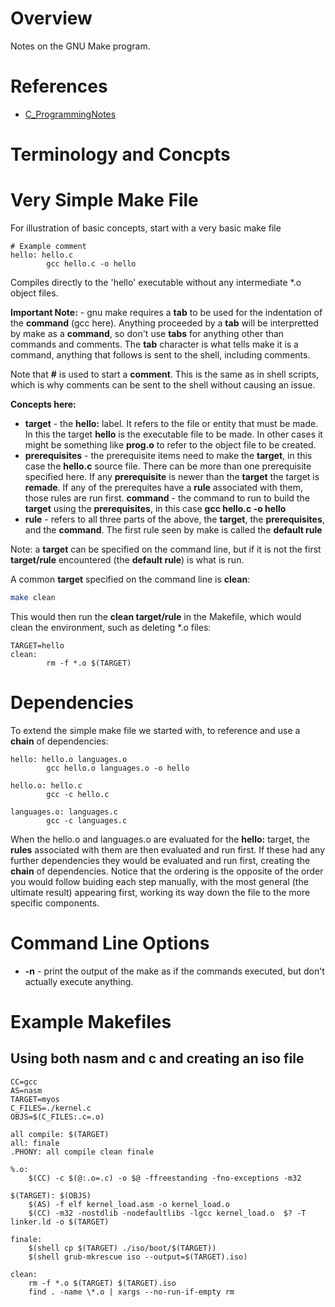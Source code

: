 # Overview

Notes on the GNU Make program.

# References

* [C_ProgrammingNotes](https://github.com/GitLeeRepo/C_ProgrammingNotes/blob/master/C_ProgrammingNotes.md#overview)

# Terminology and Concpts

# Very Simple Make File

For illustration of basic concepts, start with a very basic make file

```make
# Example comment
hello: hello.c
        gcc hello.c -o hello
```
Compiles directly to the 'hello' executable without any intermediate *.o object files.

**Important Note:** - gnu make requires a **tab** to be used for the indentation of the **command** (gcc here).  Anything proceeded by a **tab** will be interpretted by make as a **command**, so don't use **tabs** for anything other than commands and comments.  The **tab** character is what tells make it is a command, anything that follows is sent to the shell, including comments.

Note that **#** is used to start a **comment**.  This is the same as in shell scripts, which is why comments can be sent to the shell without causing an issue.

**Concepts here:**

* **target** - the **hello:** label. It refers to the file or entity that must be made.  In this the target **hello** is the executable file to be made.  In other cases it might be something like **prog.o** to refer to the object file to be created.
* **prerequisites** - the prerequisite items need to make the **target**, in this case the **hello.c** source file.  There can be more than one prerequisite specified here.  If any **prerequisite** is newer than the **target** the target is **remade**.  If any of the prerequites have a **rule** associated with them, those rules are run first.
**command** - the command to run to build the **target** using the **prerequisites**, in this case **gcc hello.c -o hello**
* **rule** - refers to all three parts of the above, the **target**, the **prerequisites**, and the **command**.  The first rule seen by make is called the **default rule**

Note: a **target** can be specified on the command line, but if it is not the first **target/rule** encountered (the **default rule**) is what is run.

A common **target** specified on the command line is **clean**:

```bash
make clean
```

This would then run the **clean target/rule** in the Makefile, which would clean the environment, such as deleting \*.o files:

```make
TARGET=hello
clean:
        rm -f *.o $(TARGET)
```

# Dependencies

To extend the simple make file we started with, to reference and use a **chain** of dependencies:

```make
hello: hello.o languages.o
        gcc hello.o languages.o -o hello
        
hello.o: hello.c
        gcc -c hello.c
        
languages.o: languages.c
        gcc -c languages.c

```
When the hello.o and languages.o are evaluated for the **hello:** target, the **rules** associated with them are then evaluated and run first.  If these had any further dependencies they would be evaluated and run first, creating the **chain** of dependencies.  Notice that the ordering is the opposite of the order you would follow buiding each step manually, with the most general (the ultimate result) appearing first, working its way down the file to the more specific components.

# Command Line Options

* **-n** - print the output of the make as if the commands executed, but don't actually execute anything.

# Example Makefiles

## Using both nasm and c and creating an iso file

```make
CC=gcc
AS=nasm
TARGET=myos
C_FILES=./kernel.c
OBJS=$(C_FILES:.c=.o)

all compile: $(TARGET)
all: finale
.PHONY: all compile clean finale

%.o:
    $(CC) -c $(@:.o=.c) -o $@ -ffreestanding -fno-exceptions -m32

$(TARGET): $(OBJS)
    $(AS) -f elf kernel_load.asm -o kernel_load.o
    $(CC) -m32 -nostdlib -nodefaultlibs -lgcc kernel_load.o  $? -T linker.ld -o $(TARGET)

finale:
    $(shell cp $(TARGET) ./iso/boot/$(TARGET))
    $(shell grub-mkrescue iso --output=$(TARGET).iso)

clean:
    rm -f *.o $(TARGET) $(TARGET).iso
    find . -name \*.o | xargs --no-run-if-empty rm


